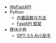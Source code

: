 * [WeFastAPI](/)
* Python
  * [内置函数与方法](/python/basis/)
  * [FastAPI 框架](https://fastapi.tiangolo.com/zh/)
* 模块示例
  * [GPT-3.5 AI小助手](https://github.com/hekaiyou/gpt_35)